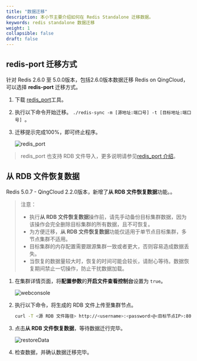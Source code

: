 ```yaml
---
title: "数据迁移"
description: 本小节主要介绍如何在 Redis Standalone 迁移数据。 
keywords: redis standalone 数据迁移
weight: 1
collapsible: false
draft: false
---
```


## redis-port 迁移方式

针对 Redis 2.6.0 至 5.0.0版本，包括2.6.0版本数据迁移 Redis on QingCloud，可以选择 **redis-port** 迁移方式。
 
1. 下载 [redis_port](https://github.com/CodisLabs/redis-port/releases)工具。
 
 2. 执行以下命令开始迁移。
   `./redis-sync -m [源地址:端口号] -t [目标地址:端口号] `。
   
3. 迁移提示完成100%，即可终止程序。
   
   ![redis_port](../../_images/migrate.png)
   
> redis_port 也支持 RDB 文件导入，更多说明请参见[redis_port 介绍](https://github.com/CodisLabs/redis-port)。

## 从 RDB 文件恢复数据

Redis 5.0.7 - QingCloud 2.2.0版本，新增了**从 RDB 文件恢复数据**功能。。

> 注意：
> - 执行**从 RDB 文件恢复数据**操作前，请先手动备份目标集群数据，因为该操作会完全删除目标集群的所有数据，且不可恢复。
> - 为方便迁移，**从 RDB 文件恢复数据**功能仅适用于单节点目标集群，多节点集群不适用。
> - 目标集群的内存配置需要跟源集群一致或者更大，否则容易造成数据丢失。
> - 当恢复的数据量较大时，恢复的时间可能会较长，请耐心等待。数据恢复期间禁止一切操作，防止干扰数据加载。

1. 在集群详情页面，将**配置参数**的**开启文件查看控制台**设置为 `true`。

   ![webconsole](../../_images/open_webconsole.png)

2. 执行以下命令，将生成的 RDB 文件上传至集群节点。

   ```bash
   curl -T <源 RDB 文件路径> http://<username>:<password>@<目标节点IP>:80/upload/dump.rdb
   ```

3. 点击**从 RDB 文件恢复数据**，等待数据迁行完毕。

   ![restoreData](../../_images/restoreData.png)

4. 检查数据，并确认数据迁移完毕。
   